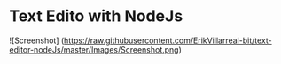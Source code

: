 # Text Edito with NodeJs
![Screenshot]
(https://raw.githubusercontent.com/ErikVillarreal-bit/text-editor-nodeJs/master/Images/Screenshot.png)
